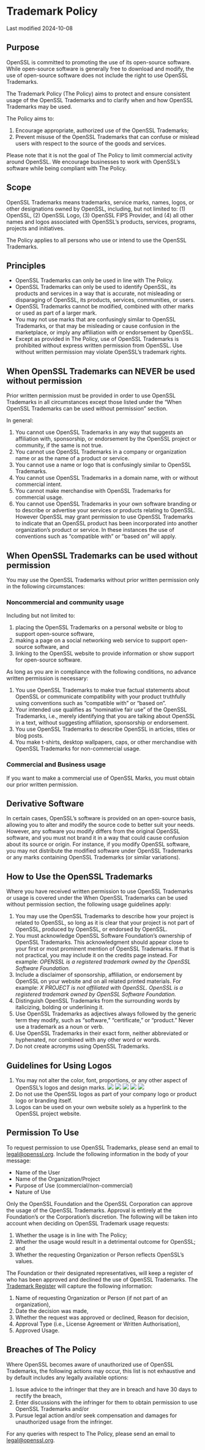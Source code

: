 # Trademark Policy

Last modified 2024-10-08

## Purpose

OpenSSL is committed to promoting the use of its open-source software. While
open-source software is generally free to download and modify, the use of
open-source software does not include the right to use OpenSSL Trademarks.

The Trademark Policy (The Policy) aims to protect and ensure consistent usage
of the OpenSSL Trademarks and to clarify when and how OpenSSL Trademarks may be
used.

The Policy aims to:

1. Encourage appropriate, authorized use of the OpenSSL Trademarks;
2. Prevent misuse of the OpenSSL Trademarks that can confuse or mislead users
   with respect to the source of the goods and services.

Please note that it is not the goal of The Policy to limit commercial
activity around OpenSSL. We encourage businesses to work with OpenSSL’s software
while being compliant with The Policy.

## Scope

OpenSSL Trademarks means trademarks, service marks, names, logos, or other
designations owned by OpenSSL, including, but not limited to: (1) OpenSSL,
(2) OpenSSL Logo, (3) OpenSSL FIPS Provider, and (4) all other names and logos
associated with OpenSSL’s products, services, programs, projects and
initiatives.

The Policy applies to all persons who use or intend to use the OpenSSL
Trademarks.

## Principles

* OpenSSL Trademarks can only be used in line with The Policy.
* OpenSSL Trademarks can only be used to identify OpenSSL, its products and
services in a way that is accurate, not misleading or disparaging of
OpenSSL, its products, services, communities, or users.
* OpenSSL Trademarks cannot be modified, combined with other marks or used as
part of a larger mark.
* You may not use marks that are confusingly similar to OpenSSL Trademarks, or
that may be misleading or cause confusion in the marketplace, or imply any
affiliation with or endorsement by OpenSSL.
* Except as provided in The Policy, use of OpenSSL Trademarks is prohibited
without express written permission from OpenSSL. Use without written
permission may violate OpenSSL’s trademark rights.

## When OpenSSL Trademarks can NEVER be used without permission

Prior written permission must be provided in order to use OpenSSL Trademarks in
all circumstances except those listed under the “When OpenSSL Trademarks can be
used without permission” section.

In general:

1. You cannot use OpenSSL Trademarks in any way that suggests an affiliation
   with, sponsorship, or endorsement by the OpenSSL project or community, if the
   same is not true.
2. You cannot use OpenSSL Trademarks in a company or organization name or as the
   name of a product or service.
3. You cannot use a name or logo that is confusingly similar to OpenSSL
   Trademarks.
4. You cannot use OpenSSL Trademarks in a domain name, with or without
   commercial intent.
5. You cannot make merchandise with OpenSSL Trademarks for commercial usage.
6. You cannot use OpenSSL Trademarks in your own software branding or to
   describe or advertise your services or products relating to OpenSSL. However
   OpenSSL may grant permission to use OpenSSL Trademarks to indicate that an
   OpenSSL product has been incorporated into another organization’s product or
   service. In these instances the use of conventions such as “compatible with”
   or “based on” will apply.

## When OpenSSL Trademarks can be used without permission

You may use the OpenSSL Trademarks without prior written permission only in the
following circumstances:

### Noncommercial and community usage

Including but not limited to:
1. placing the OpenSSL Trademarks on a personal website or blog to support
   open-source software,
2. making a page on a social networking web service to support open-source
   software, and
3. linking to the OpenSSL website to provide information or show support for
   open-source software.

As long as you are in compliance with the following conditions, no advance
written permission is necessary:

1. You use OpenSSL Trademarks to make true factual statements about OpenSSL or
   communicate compatibility with your product truthfully using conventions such
   as “compatible with” or “based on”.
2. Your intended use qualifies as “nominative fair use” of the OpenSSL
   Trademarks, i.e., merely identifying that you are talking about OpenSSL in a
   text, without suggesting affiliation, sponsorship or endorsement.
3. You use OpenSSL Trademarks to describe OpenSSL in articles, titles or blog
   posts.
4. You make t-shirts, desktop wallpapers, caps, or other merchandise with
   OpenSSL Trademarks for non-commercial usage.

### Commercial and Business usage

If you want to make a commercial use of OpenSSL Marks, you must obtain our prior
written permission.

## Derivative Software

In certain cases, OpenSSL’s software is provided on an open-source basis,
allowing you to alter and modify the source code to better suit your needs.
However, any software you modify differs from the original OpenSSL software, and
you must not brand it in a way that could cause confusion about its source or
origin. For instance, if you modify OpenSSL software, you may not distribute the
modified software under OpenSSL Trademarks or any marks containing OpenSSL
Trademarks (or similar variations).

## How to Use the OpenSSL Trademarks

Where you have received written permission to use OpenSSL Trademarks or usage is
covered under the When OpenSSL Trademarks can be used without permission
section, the following usage guidelines apply:

1. You may use the OpenSSL Trademarks to describe how your project is related to
   OpenSSL, so long as it is clear that your project is not part of OpenSSL,
   produced by OpenSSL, or endorsed by OpenSSL.
2. You must acknowledge OpenSSL Software Foundation’s ownership of OpenSSL
   Trademarks. This acknowledgment should appear close to your first or most
   prominent mention of OpenSSL Trademarks. If that is not practical, you may
   include it on the credits page instead. For example:
   *OPENSSL is a registered trademark owned by the OpenSSL Software Foundation.*
3. Include a disclaimer of sponsorship, affiliation, or endorsement by OpenSSL
   on your website and on all related printed materials. For example:
   *X PROJECT is not affiliated with OpenSSL. OpenSSL is a registered trademark
   owned by OpenSSL Software Foundation.*
4. Distinguish OpenSSL Trademarks from the surrounding words by italicizing,
   bolding or underlining it.
5. Use OpenSSL Trademarks as adjectives always followed by the generic term they
   modify, such as “software,” “certificate,” or “product.” Never use a
   trademark as a noun or verb.
6. Use OpenSSL Trademarks in their exact form, neither abbreviated or
   hyphenated, nor combined with any other word or words.
7. Do not create acronyms using OpenSSL Trademarks.

## Guidelines for Using Logos

1. You may not alter the color, font, proportions, or any other aspect of
   OpenSSL’s logos and design marks.
   ![](OpenSSL_Library.jpg)
   ![](OpenSSL_Projects.jpg)
   ![](OpenSSL_Mission.jpg)
   ![](OpenSSL_Foundation.jpg)
   ![](OpenSSL_Corporation.jpg)
2. Do not use the OpenSSL logos as part of your company logo or product logo or
   branding itself.
3. Logos can be used on your own website solely as a hyperlink to the OpenSSL
   project website.

## Permission To Use

To request permission to use OpenSSL Trademarks, please send an email to
[legal@openssl.org](mailto:legal@openssl.org).
Include the following information in the body of your message:

* Name of the User
* Name of the Organization/Project
* Purpose of Use (commercial/non-commercial)
* Nature of Use

Only the OpenSSL Foundation and the OpenSSL Corporation can approve the usage of
the OpenSSL Trademarks. Approval is entirely at the Foundation’s or the
Corporation’s discretion. The following will be taken into account when deciding
on OpenSSL Trademark usage requests:

1. Whether the usage is in line with The Policy;
2. Whether the usage would result in a detrimental outcome for OpenSSL; and
3. Whether the requesting Organization or Person reflects OpenSSL’s values.

The Foundation or their designated representatives, will keep a register of who
has been approved and declined the use of OpenSSL Trademarks. The
[Trademark Register] will capture the following information:

1. Name of requesting Organization or Person (if not part of an organization),
2. Date the decision was made,
3. Whether the request was approved or declined, Reason for decision,
4. Approval Type (i.e., License Agreement or Written Authorisation),
5. Approved Usage.

## Breaches of The Policy

Where OpenSSL becomes aware of unauthorized use of OpenSSL Trademarks, the
following actions may occur, this list is not exhaustive and by default includes
any legally available options:

1. Issue advice to the infringer that they are in breach and have 30 days to
   rectify the breach,
2. Enter discussions with the infringer for them to obtain permission to use
   OpenSSL Trademarks and/or
3. Pursue legal action and/or seek compensation and damages for unauthorized
   usage from the infringer.

For any queries with respect to The Policy, please send an email to
[legal@openssl.org](mailto:legal@openssl.org).

[Trademark Register]: /policies/general-supplemental/trademarkregister/
